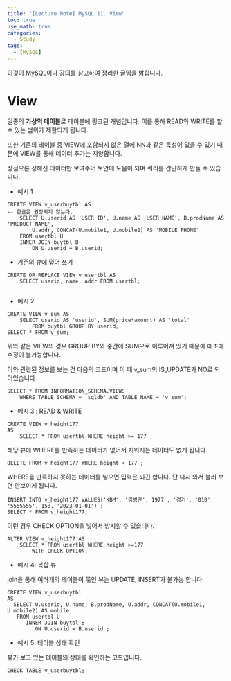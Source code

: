```yaml
---
title: "[Lecture Note] MySQL 11. View"
toc: true
use_math: true
categories:
  - Study
tags:
  - [MySQL]
---
```


[이것이 MySQL이다 강의](https://www.youtube.com/watch?v=xKYeJxBTt2E&list=PLVsNizTWUw7Hox7NMhenT-bulldCp9HP9)를 참고하여 정리한 글임을 밝힙니다.


# View

일종의 **가상의 테이블**로 테이블에 링크된 개념입니다. 이를 통해 READ와 WRITE를 할 수 있는 범위가 제한되게 됩니다.

또한 기존의 테이블 중 VIEW에 포함되지 않은 열에 NN과 같은 특성이 있을 수 있기 때문에 VIEW를 통해 데이터 추가는 지양합니다.

장점으론 정해진 데이터만 보여주어 보안에 도움이 되며 쿼리를 간단하게 만들 수 있습니다. 

- 예시 1
```
CREATE VIEW v_userbuytbl AS
-- 한글은 권장되지 않는다. 
	SELECT U.userid AS 'USER ID', U.name AS 'USER NAME', B.prodName AS 'PRODUCT NAME',
		U.addr, CONCAT(U.mobile1, U.mobile2) AS 'MOBILE PHONE'
	FROM usertbl U
    INNER JOIN buytbl B
		ON U.userid = B.userid;
```

- 기존의 뷰에 덮어 쓰기

```
CREATE OR REPLACE VIEW v_usertbl AS
	SELECT userid, name, addr FROM usertbl;
    
```

- 예시 2

```
CREATE VIEW v_sum AS
	SELECT userid AS 'userid', SUM(price*amount) AS 'total'
		FROM buytbl GROUP BY userid;
SELECT * FROM v_sum;
```

위와 같은 VIEW의 경우 GROUP BY와 중간에 SUM으로 이루어져 있기 때문에 애초에 수정이 불가능합니다.

이와 관련된 정보를 보는 건 다음의 코드이며 이 때 v_sum의 IS_UPDATE가 NO로 되어있습니다.

```
SELECT * FROM INFORMATION_SCHEMA.VIEWS
	WHERE TABLE_SCHEMA = 'sqldb' AND TABLE_NAME = 'v_sum';
```

- 예시 3 : READ & WRITE

```
CREATE VIEW v_height177
AS
	SELECT * FROM usertbl WHERE height >= 177 ;

```

해당 뷰에 WHERE를 만족하는 데이터가 없어서 지워지는 데이터도 없게 됩니다.

```
DELETE FROM v_height177 WHERE height < 177 ;
```

WHERE을 만족하지 못하는 데이터를 넣으면 입력은 되긴 합니다.
단 다시 와서 불러 보면 안보이게 됩니다.

```
INSERT INTO v_height177 VALUES('KBM', '김병만', 1977 , '경기', '010', '5555555', 158, '2023-01-01') ;
SELECT * FROM v_height177;
```

이런 경우 CHECK OPTION을 넣어서 방지할 수 있습니다.

```
ALTER VIEW v_height177 AS
	SELECT * FROM usertbl WHERE height >=177
		WITH CHECK OPTION;
```

- 예시 4: 복합 뷰

join을 통해 여러개의 테이블이 묶인 뷰는 UPDATE, INSERT가 불가능 합니다.
```
CREATE VIEW v_userbuytbl
AS
  SELECT U.userid, U.name, B.prodName, U.addr, CONCAT(U.mobile1, U.mobile2) AS mobile
   FROM usertbl U
      INNER JOIN buytbl B
         ON U.userid = B.userid ;
```

- 예시 5: 테이블 상태 확인

뷰가 보고 있는 테이블의 상태를 확인하는 코드입니다.

```
CHECK TABLE v_userbuytbl;
```